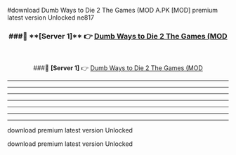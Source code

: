 #download Dumb Ways to Die 2 The Games (MOD A.PK [MOD] premium latest version Unlocked ne817 



<div align="center">
<h3>###🔹 **[Server 1]** 👉 <a href="https://download1apk.web.app/">Dumb Ways to Die 2 The Games (MOD</a></h3><br>


###🔹 **[Server 1]** 👉 <a href="https://download1apk.web.app/">Dumb Ways to Die 2 The Games (MOD</a></h3>
</div>



----------------------------------------------------------

----------------------------------------------------------

----------------------------------------------------------

----------------------------------------------------------

----------------------------------------------------------

----------------------------------------------------------

----------------------------------------------------------

download premium latest version Unlocked

download premium latest version Unlocked
